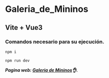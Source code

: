# Galeria_de_Mininos
## Vite + Vue3
### Comandos necesario para su ejecución.
```
npm i
```
```
npm run dev
```
***Pagina web: [Galeria de Mininos](https://enpanada.github.io/Galeria_de_Mininos/)👌.***
